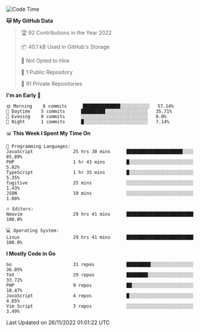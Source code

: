 
<!--START_SECTION:waka-->
![Code Time](http://img.shields.io/badge/Code%20Time-2%2C911%20hrs%2054%20mins-blue)

**🐱 My GitHub Data** 

> 🏆 92 Contributions in the Year 2022
 > 
> 📦 40.1 kB Used in GitHub's Storage 
 > 
> 🚫 Not Opted to Hire
 > 
> 📜 1 Public Repository 
 > 
> 🔑 91 Private Repositories  
 > 
**I'm an Early 🐤** 

```text
🌞 Morning    8 commits      ██████████████░░░░░░░░░░░   57.14% 
🌆 Daytime    5 commits      █████████░░░░░░░░░░░░░░░░   35.71% 
🌃 Evening    0 commits      ░░░░░░░░░░░░░░░░░░░░░░░░░   0.0% 
🌙 Night      1 commits      █░░░░░░░░░░░░░░░░░░░░░░░░   7.14%

```


📊 **This Week I Spent My Time On** 

```text
💬 Programming Languages: 
JavaScript               25 hrs 30 mins      █████████████████████░░░░   85.89% 
PHP                      1 hr 43 mins        █░░░░░░░░░░░░░░░░░░░░░░░░   5.82% 
TypeScript               1 hr 35 mins        █░░░░░░░░░░░░░░░░░░░░░░░░   5.35% 
fugitive                 25 mins             ░░░░░░░░░░░░░░░░░░░░░░░░░   1.43% 
JSON                     19 mins             ░░░░░░░░░░░░░░░░░░░░░░░░░   1.08%

🔥 Editors: 
Neovim                   29 hrs 41 mins      █████████████████████████   100.0%

💻 Operating System: 
Linux                    29 hrs 41 mins      █████████████████████████   100.0%

```

**I Mostly Code in Go** 

```text
Go                       31 repos            █████████░░░░░░░░░░░░░░░░   36.05% 
TeX                      29 repos            ████████░░░░░░░░░░░░░░░░░   33.72% 
PHP                      9 repos             ██░░░░░░░░░░░░░░░░░░░░░░░   10.47% 
JavaScript               4 repos             █░░░░░░░░░░░░░░░░░░░░░░░░   4.65% 
Vim Script               3 repos             ░░░░░░░░░░░░░░░░░░░░░░░░░   3.49%

```



 Last Updated on 26/11/2022 01:01:22 UTC
<!--END_SECTION:waka-->
